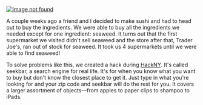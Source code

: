 [![Image not found](http://devchuk.github.io/res/img/portimg/seekbar/home.PNG)](http://jackcook.github.io/seekbar)


A couple weeks ago a friend and I decided to make sushi and had to head out to buy the ingredients. We were able to buy all the ingredients we needed except for one ingredient: seaweed. It turns out that the first supermarket we visited didn't sell seaweed and the store after that, Trader Joe's, ran out of stock for seaweed. It took us 4 supermarkets until we were able to find seaweed!

To solve problems like this, we created a hack during [HackNY](http://hackny.org/a/spring2014hackathon/). It's called seekbar, a search engine for real life. It's for when you know what you want to buy but don't know the closest place to get it. Just type in what you're looking for and your zip code and seekbar will do the rest for you. It covers a larger assortment of objects—from apples to paper clips to shampoo to iPads.
